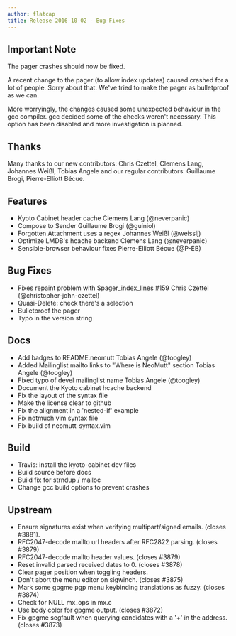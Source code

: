 ```yaml
---
author: flatcap
title: Release 2016-10-02 - Bug-Fixes
---
```


## Important Note

The pager crashes should now be fixed.

A recent change to the pager (to allow index updates) caused crashed for a lot
of people. Sorry about that. We've tried to make the pager as bulletproof as we
can.

More worryingly, the changes caused some unexpected behaviour in the gcc
compiler. gcc decided some of the checks weren't necessary. This option has
been disabled and more investigation is planned.

## Thanks

Many thanks to our new contributors: Chris Czettel, Clemens Lang, Johannes
Weißl, Tobias Angele and our regular contributors: Guillaume Brogi,
Pierre-Elliott Bécue.

## Features

- Kyoto Cabinet header cache Clemens Lang
  (@neverpanic)
- Compose to Sender Guillaume Brogi (@guiniol)
- Forgotten Attachment uses a regex Johannes Weißl
  (@weisslj)
- Optimize LMDB's hcache backend Clemens Lang
  (@neverpanic)
- Sensible-browser behaviour fixes Pierre-Elliott Bécue
  (@P-EB)

## Bug Fixes

- Fixes repaint problem with $pager_index_lines #159 Chris Czettel
  (@christopher-john-czettel)
- Quasi-Delete: check there's a selection
- Bulletproof the pager
- Typo in the version string

## Docs

- Add badges to README.neomutt Tobias Angele
  (@toogley)
- Added Mailinglist mailto links to "Where is NeoMutt" section Tobias Angele
  (@toogley)
- Fixed typo of devel mailinglist name Tobias Angele
  (@toogley)
- Document the Kyoto cabinet hcache backend
- Fix the layout of the syntax file
- Make the license clear to github
- Fix the alignment in a 'nested-if' example
- Fix notmuch vim syntax file
- Fix build of neomutt-syntax.vim

## Build

- Travis: install the kyoto-cabinet dev files
- Build source before docs
- Build fix for strndup / malloc
- Change gcc build options to prevent crashes

## Upstream

- Ensure signatures exist when verifying multipart/signed emails. (closes
  #3881).
- RFC2047-decode mailto url headers after RFC2822 parsing. (closes #3879)
- RFC2047-decode mailto header values. (closes #3879)
- Reset invalid parsed received dates to 0. (closes #3878)
- Clear pager position when toggling headers.
- Don't abort the menu editor on sigwinch. (closes #3875)
- Mark some gpgme pgp menu keybinding translations as fuzzy. (closes #3874)
- Check for NULL mx_ops in mx.c
- Use body color for gpgme output. (closes #3872)
- Fix gpgme segfault when querying candidates with a '+' in the address.
  (closes #3873)

